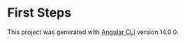 # First Steps

This project was generated with [Angular CLI](https://github.com/angular/angular-cli) version 14.0.0.

